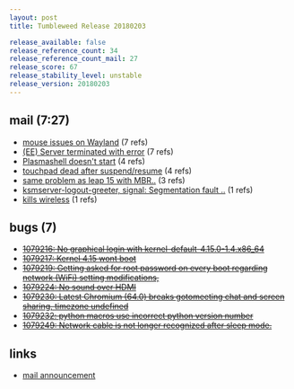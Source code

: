 ```yaml
---
layout: post
title: Tumbleweed Release 20180203

release_available: false
release_reference_count: 34
release_reference_count_mail: 27
release_score: 67
release_stability_level: unstable
release_version: 20180203
---
```


## mail (7:27)

- [mouse issues on Wayland](https://lists.opensuse.org/opensuse-factory/2018-02/msg00223.html) (7 refs)
- [(EE) Server terminated with error](https://lists.opensuse.org/opensuse-factory/2018-02/msg00189.html) (7 refs)
- [Plasmashell doesn't start](https://lists.opensuse.org/opensuse-factory/2018-02/msg00196.html) (4 refs)
- [touchpad dead after suspend/resume](https://lists.opensuse.org/opensuse-factory/2018-02/msg00235.html) (4 refs)
- [same problem as leap 15 with MBR..](https://lists.opensuse.org/opensuse-factory/2018-02/msg00185.html) (3 refs)
- [ksmserver-logout-greeter, signal: Segmentation fault ..](https://lists.opensuse.org/opensuse-factory/2018-02/msg00188.html) (1 refs)
- [kills wireless](https://lists.opensuse.org/opensuse-factory/2018-02/msg00190.html) (1 refs)

## bugs (7)

<!--more-->

- ~~[1079216: No graphical login with kernel-default-4.15.0-1.4.x86_64](https://bugzilla.opensuse.org/show_bug.cgi?id=1079216)~~
- ~~[1079217: Kernel 4.15 wont boot](https://bugzilla.opensuse.org/show_bug.cgi?id=1079217)~~
- ~~[1079219: Getting asked for root password on every boot regarding network (WiFi) setting modifications,](https://bugzilla.opensuse.org/show_bug.cgi?id=1079219)~~
- ~~[1079224: No sound over HDMI](https://bugzilla.opensuse.org/show_bug.cgi?id=1079224)~~
- ~~[1079230: Latest Chromium (64.0) breaks gotomeeting chat and screen sharing, timezone undefined](https://bugzilla.opensuse.org/show_bug.cgi?id=1079230)~~
- ~~[1079232: python macros use incorrect python version number](https://bugzilla.opensuse.org/show_bug.cgi?id=1079232)~~
- ~~[1079249: Network cable is not longer recognized after sleep mode.](https://bugzilla.opensuse.org/show_bug.cgi?id=1079249)~~



## links

- [mail announcement](https://lists.opensuse.org/opensuse-factory/2018-02/msg00183.html)
